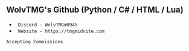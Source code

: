 ## WolvTMG's Github (Python / C# / HTML / Lua)

* ` Discord - WolvTMG#0945`
* ` Website - https://tmgmidvite.com`

```sh-session
Accepting Commissions
```
